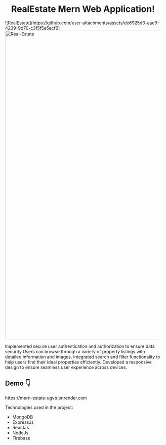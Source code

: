<h1 align="center" id="title">RealEstate Mern Web Application! </h1>
![RealEstate](https://github.com/user-attachments/assets/de6925d3-aae9-4209-9d70-c3f5f5e5ecf6)

<img src="https://socialify.git.ci/SagarWagdare/Real-Estate/image?language=1&name=1&owner=1&pattern=Solid&theme=Dark" alt="Real-Estate" width="1000" height="auto" />

<p id="description">Implemented secure user authentication and authorization to ensure data security.Users can browse through a variety of property listings with detailed information and images. Integrated search and filter functionality to help users find their ideal properties efficiently. Developed a responsive design to ensure seamless user experience across devices.</p>

<h2> Demo 👇</h2>
https://mern-estate-ugvb.onrender.com


Technologies used in the project:
*   MongoDB
*   ExpressJs
*   ReactJs
*   NodeJs
*   Firebase
